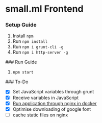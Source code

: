 # small.ml Frontend

### Setup Guide

1. Install `npm`
2. Run `npm install`
3. Run `npm i grunt-cli -g`
4. Run `npm i http-server -g`

### Run Guide

1. `npm start`

### To-Do

- [x] Set JavaScript variables through grunt 
- [x] Receive variables in JavaScript
- [x] [Run application through nginx in docker]()
- [x] Optimise downloading of google font
- [ ] cache static files on nginx